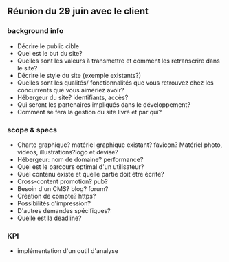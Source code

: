 ## Réunion du 29 juin avec le client

### background info
- Décrire le public cible
- Quel est le but du site?
- Quelles sont les valeurs à transmettre et comment les retranscrire dans le site?
- Décrire le style du site (exemple existants?)
- Quelles sont les qualités/ fonctionnalités que vous retrouvez chez les concurrents que vous aimeriez avoir?
- Hébergeur du site? identifiants, accès?
- Qui seront les partenaires impliqués dans le développement?
- Comment se fera la gestion du site livré et par qui?

### scope & specs
- Charte graphique? matériel graphique existant? favicon? Matériel photo, vidéos, illustrations?logo et devise?
- Hébergeur: nom de domaine? performance?
- Quel est le parcours optimal d'un utilisateur?
- Quel contenu existe et quelle partie doit être écrite?
- Cross-content promotion? pub?
- Besoin d'un CMS? blog? forum?
- Création de compte? https?
- Possibilités d'impression?
- D'autres demandes spécifiques?
- Quelle est la deadline?

### KPI
- implémentation d'un outil d'analyse
